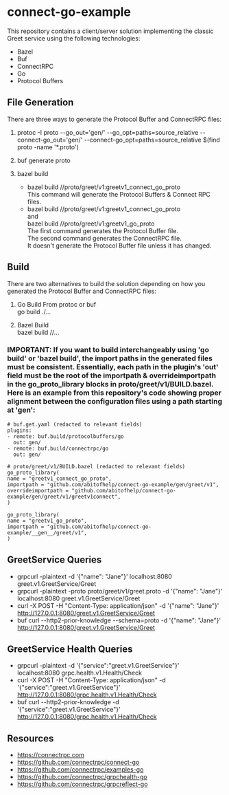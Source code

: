 # connect-go-example

This repository contains a client/server solution implementing the classic  Greet service using the following technologies:
* Bazel
* Buf
* ConnectRPC
* Go
* Protocol Buffers

## File Generation
There are three ways to generate the Protocol Buffer and ConnectRPC files:

1) protoc -I proto --go_out='gen/' --go_opt=paths=source_relative --connect-go_out='gen/' --connect-go_opt=paths=source_relative $(find proto -name '*.proto')

2) buf generate proto

3) bazel build
    * bazel build //proto/greet/v1:greetv1_connect_go_proto \
      This command will generate the Protocol Buffers & Connect RPC files.
    * bazel build //proto/greet/v1:greetv1_connect_go_proto \
      and \
      bazel build //proto/greet/v1:greetv1_go_proto \
      The first command generates the Protocol Buffer file. \
      The second command generates the ConnectRPC file. \
      It doesn't generate the Protocol Buffer file unless it has changed.

## Build
There are two alternatives to build the solution depending on how you \
generated the Protocol Buffer and ConnectRPC files:
1) Go Build From protoc or buf \
   go build ./...

2) Bazel Build  
   bazel build //...

### IMPORTANT: If you want to build interchangeably using 'go build' or 'bazel build', the import paths in the generated files must be consistent.  Essentially, each path in the plugin's 'out' field must be the root of the importpath & overrideimportpath in the go_proto_library blocks in proto/greet/v1/BUILD.bazel. Here is an example from this repository's code showing proper alignment between the configuration files using a path starting at 'gen':

```
# buf.get.yaml (redacted to relevant fields) 
plugins:
- remote: buf.build/protocolbuffers/go 
  out: gen/
- remote: buf.build/connectrpc/go 
  out: gen/
```

```
# proto/greet/v1/BUILD.bazel (redacted to relevant fields)
go_proto_library(
name = "greetv1_connect_go_proto",
importpath = "github.com/abitofhelp/connect-go-example/gen/greet/v1",
overrideimportpath = "github.com/abitofhelp/connect-go-example/gen/greet/v1/greetv1connect",
)

go_proto_library(
name = "greetv1_go_proto",
importpath = "github.com/abitofhelp/connect-go-example/__gen__/greet/v1",
)
```

## GreetService Queries
* grpcurl -plaintext -d '{"name": "Jane"}' localhost:8080 greet.v1.GreetService/Greet
* grpcurl -plaintext -proto proto/greet/v1/greet.proto -d '{"name": "Jane"}' localhost:8080 greet.v1.GreetService/Greet
* curl -X POST -H "Content-Type: application/json" -d '{"name": "Jane"}' http://127.0.0.1:8080/greet.v1.GreetService/Greet
* buf curl --http2-prior-knowledge --schema=proto -d '{"name": "Jane"}' http://127.0.0.1:8080/greet.v1.GreetService/Greet

## GreetService Health Queries
* grpcurl -plaintext -d '{"service":"greet.v1.GreetService"}' localhost:8080 grpc.health.v1.Health/Check
* curl -X POST -H "Content-Type: application/json" -d '{"service":"greet.v1.GreetService"}' http://127.0.0.1:8080/grpc.health.v1.Health/Check
* buf curl --http2-prior-knowledge -d '{"service":"greet.v1.GreetService"}' http://127.0.0.1:8080/grpc.health.v1.Health/Check


## Resources
* https://connectrpc.com
* https://github.com/connectrpc/connect-go
* https://github.com/connectrpc/examples-go
* https://github.com/connectrpc/grpchealth-go
* https://github.com/connectrpc/grpcreflect-go